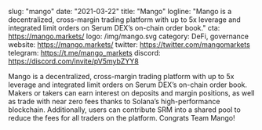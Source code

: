 slug: "mango"
date: "2021-03-22"
title: "Mango"
logline: "Mango is a decentralized, cross-margin trading platform with up to 5x leverage and integrated limit orders on Serum DEX’s on-chain order book."
cta: https://mango.markets/
logo: /img/mango.svg
category: DeFi, governance
website: https://mango.markets/
twitter: https://twitter.com/mangomarkets
telegram: https://t.me/mango_markets
discord: https://discord.com/invite/pV5mybZYY8

Mango is a decentralized, cross-margin trading platform with up to 5x leverage and integrated limit orders on Serum DEX’s on-chain order book. Makers or takers can earn interest on deposits and margin positions, as well as trade with near zero fees thanks to Solana’s high-performance blockchain. Additionally, users can contribute SRM into a shared pool to reduce the fees for all traders on the platform. Congrats Team Mango!
